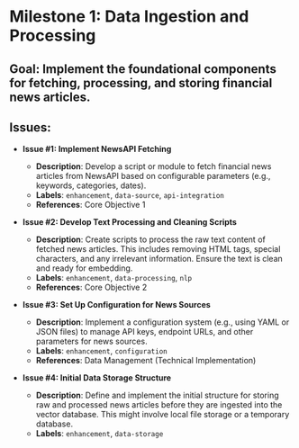 # Milestone 1: Data Ingestion and Processing

## Goal: Implement the foundational components for fetching, processing, and storing financial news articles.

## Issues:

- **Issue #1: Implement NewsAPI Fetching**

  - **Description**: Develop a script or module to fetch financial news articles from NewsAPI based on configurable parameters (e.g., keywords, categories, dates).
  - **Labels**: `enhancement`, `data-source`, `api-integration`
  - **References**: Core Objective 1

- **Issue #2: Develop Text Processing and Cleaning Scripts**

  - **Description**: Create scripts to process the raw text content of fetched news articles. This includes removing HTML tags, special characters, and any irrelevant information. Ensure the text is clean and ready for embedding.
  - **Labels**: `enhancement`, `data-processing`, `nlp`
  - **References**: Core Objective 2

- **Issue #3: Set Up Configuration for News Sources**

  - **Description**: Implement a configuration system (e.g., using YAML or JSON files) to manage API keys, endpoint URLs, and other parameters for news sources.
  - **Labels**: `enhancement`, `configuration`
  - **References**: Data Management (Technical Implementation)

- **Issue #4: Initial Data Storage Structure**
  - **Description**: Define and implement the initial structure for storing raw and processed news articles before they are ingested into the vector database. This might involve local file storage or a temporary database.
  - **Labels**: `enhancement`, `data-storage`
